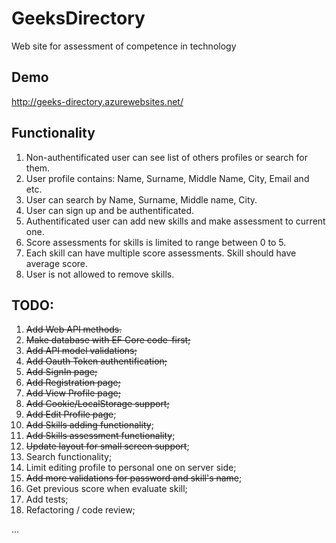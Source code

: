 # GeeksDirectory

Web site for assessment of competence in technology

## Demo

http://geeks-directory.azurewebsites.net/

## Functionality

1. Non-authentificated user can see list of others profiles or search for them.
2. User profile contains: Name, Surname, Middle Name, City, Email and etc.
3. User can search by Name, Surname, Middle name, City.
4. User can sign up and be authentificated.
5. Authentificated user can add new skills and make assessment to current one.
6. Score assessments for skills is limited to range between 0 to 5.
7. Each skill can have multiple score assessments. Skill should have average score.
8. User is not allowed to remove skills.

## TODO:

1. ~~Add Web API methods.~~
2. ~~Make database with EF Core code-first;~~
3. ~~Add API model validations;~~
4. ~~Add Oauth Token authentification;~~
5. ~~Add SignIn page;~~
6. ~~Add Registration page;~~
7. ~~Add View Profile page;~~
8. ~~Add Cookie/LocalStorage support;~~
9. ~~Add Edit Profile page~~;
10. ~~Add Skills adding functionality~~;
11. ~~Add Skills assessment functionality~~;
12. ~~Update layout for small screen support~~;
13. Search functionality;
14. Limit editing profile to personal one on server side;
15. ~~Add more validations for password and skill's name~~;
16. Get previous score when evaluate skill;
17. Add tests;
18. Refactoring / code review;

...
